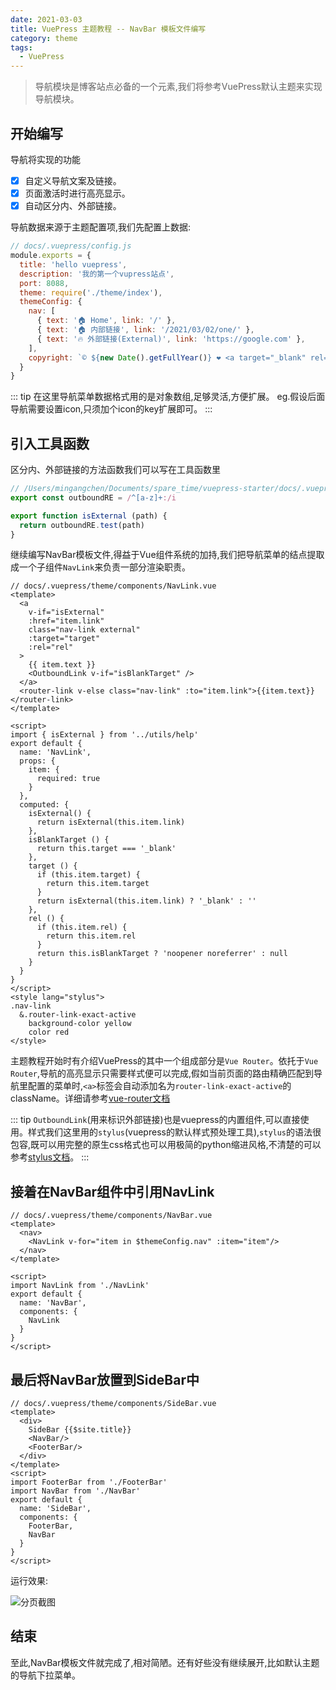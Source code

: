 ```yaml
---
date: 2021-03-03
title: VuePress 主题教程 -- NavBar 模板文件编写
category: theme
tags:
  - VuePress
---
```


> 导航模块是博客站点必备的一个元素,我们将参考VuePress默认主题来实现导航模块。

<!-- more -->

## 开始编写

导航将实现的功能

- [x] 自定义导航文案及链接。
- [x] 页面激活时进行高亮显示。
- [x] 自动区分内、外部链接。

导航数据来源于主题配置项,我们先配置上数据:

``` js {8-12}
// docs/.vuepress/config.js
module.exports = {
  title: 'hello vuepress',
  description: '我的第一个vupress站点',
  port: 8088,
  theme: require('./theme/index'),
  themeConfig: {
    nav: [
      { text: '🏠 Home', link: '/' },
      { text: '🏠 内部链接', link: '/2021/03/02/one/' },
      { text: '🔥 外部链接(External)', link: 'https://google.com' },
    ],
    copyright: `© ${new Date().getFullYear()} ❤️ <a target="_blank" rel="external nofollow noopener" href="https://17ria.com/">Neil Chen</a>`
  }
}
```

::: tip
在这里导航菜单数据格式用的是对象数组,足够灵活,方便扩展。 eg.假设后面导航需要设置icon,只须加个icon的key扩展即可。
:::

## 引入工具函数

区分内、外部链接的方法函数我们可以写在工具函数里

``` js
// /Users/mingangchen/Documents/spare_time/vuepress-starter/docs/.vuepress/theme/utils/help.js (git)
export const outboundRE = /^[a-z]+:/i

export function isExternal (path) {
  return outboundRE.test(path)
}
```

继续编写NavBar模板文件,得益于Vue组件系统的加持,我们把导航菜单的结点提取成一个子组件`NavLink`来负责一部分渲染职责。

``` vue
// docs/.vuepress/theme/components/NavLink.vue
<template>
  <a
    v-if="isExternal"
    :href="item.link"
    class="nav-link external"
    :target="target"
    :rel="rel"
  >
    {{ item.text }}
    <OutboundLink v-if="isBlankTarget" />
  </a>
  <router-link v-else class="nav-link" :to="item.link">{{item.text}}</router-link>
</template>

<script>
import { isExternal } from '../utils/help'
export default {
  name: 'NavLink',
  props: {
    item: {
      required: true
    }
  },
  computed: {
    isExternal() {
      return isExternal(this.item.link)
    },
    isBlankTarget () {
      return this.target === '_blank'
    },
    target () {
      if (this.item.target) {
        return this.item.target
      }
      return isExternal(this.item.link) ? '_blank' : ''
    },
    rel () {
      if (this.item.rel) {
        return this.item.rel
      }
      return this.isBlankTarget ? 'noopener noreferrer' : null
    }
  }
}
</script>
<style lang="stylus">
.nav-link
  &.router-link-exact-active
    background-color yellow
    color red
</style>
```

主题教程开始时有介绍VuePress的其中一个组成部分是`Vue Router`。依托于`Vue Router`,导航的高亮显示只需要样式便可以完成,假如当前页面的路由精确匹配到导航里配置的菜单时,`<a>`标签会自动添加名为`router-link-exact-active`的className。详细请参考[vue-router文档](https://router.vuejs.org/zh/api/#exact-active-class)

::: tip
`OutboundLink`(用来标识外部链接)也是vuepress的内置组件,可以直接使用。样式我们这里用的`stylus`(vuepress的默认样式预处理工具),`stylus`的语法很包容,既可以用完整的原生css格式也可以用极简的python缩进风格,不清楚的可以参考[stylus文档](https://stylus-lang.com/)。
:::

## 接着在NavBar组件中引用NavLink

``` vue
// docs/.vuepress/theme/components/NavBar.vue
<template>
  <nav>
    <NavLink v-for="item in $themeConfig.nav" :item="item"/>
  </nav>
</template>

<script>
import NavLink from './NavLink'
export default {
  name: 'NavBar',
  components: {
    NavLink
  }
}
</script>
```

## 最后将NavBar放置到SideBar中

``` vue {5,11,16}
// docs/.vuepress/theme/components/SideBar.vue
<template>
  <div>
    SideBar {{$site.title}}
    <NavBar/>
    <FooterBar/>
  </div>
</template>
<script>
import FooterBar from './FooterBar'
import NavBar from './NavBar'
export default {
  name: 'SideBar',
  components: {
    FooterBar,
    NavBar
  }
}
</script>
```

运行效果:

![分页截图](https://80shuo.com/images/learning/navbar.png)

## 结束

至此,NavBar模板文件就完成了,相对简陋。还有好些没有继续展开,比如默认主题的导航下拉菜单。
